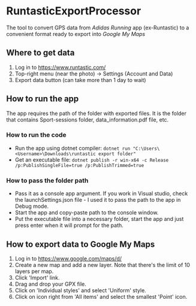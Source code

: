 # RuntasticExportProcessor

The tool to convert GPS data from *Adidas Running* app (ex-Runtastic) to a convenient format ready to export into *Google My Maps*

## Where to get data
1. Log in to https://www.runtastic.com/
2. Top-right menu (near the photo) -> Settings (Account and Data)
3. Export data button (can take more than 1 day to wait)

## How to run the app
The app requires the path of the folder with exported files. It is the folder that contains Sport-sessions folder, data_information.pdf file, etc.

### How to run the code
- Run the app using dotnet compiler: `dotnet run "C:\Users\<Username>\Downloads\runtastic export folder"`
- Get an executable file: `dotnet publish -r win-x64 -c Release /p:PublishSingleFile=true /p:PublishTrimmed=true`

### How to pass the folder path
- Pass it as a console app argument. If you work in Visual studio, check the launchSettings.json file - I used it to pass the path to the app in Debug mode.
- Start the app and copy-paste path to the console window.
- Put the executable file into a necessary folder, start the app and just press enter when it will prompt for the path.

## How to export data to Google My Maps
1. Log in to https://www.google.com/maps/d/
2. Create a new map and add a new layer. Note that there's the limit of 10 layers per map.
3. Click 'Import' link.
4. Drag and drop your GPX file.
5. Click on 'Individual styles' and select 'Uniform' style.
6. Click on icon right from 'All items' and select the smallest 'Point' icon.
